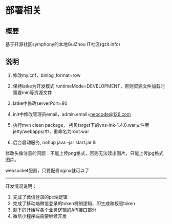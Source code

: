 # 部署相关

## 概要

   基于开源社区symphony的本地GuiZhou IT社区(gzit.info)

## 说明

   1. 修改my.cnf，binlog_format=row

   2. 保持latke为开发模式 runtimeMode=DEVELOPMENT，否则资源文件加载时需要min等资源文件

   3. latke中修改serverPort=80

   4. init中修改管理员email，admin.email=neocode@126.com

   5. 执行mvn clean package， 拷贝target下的vns-ink-1.4.0.war文件至jetty/webapps/中，重命名为root.war

   6. 后台启动服务, nohup java -jar start.jar &

   修改头像注意的问题：不能上传png格式，否则无法读出图片，只能上传jpg格式图片。

   websocket配置，只要配置nginx就可以了
   

------------

开发情况说明：
1. 完成了微信登录的pc端逻辑
2. 完成了移动端微信登录的token机制逻辑，即生成和校验token
3. 剩下的开始写各个业务逻辑的API接口部分
4. 微信小程序端需要继续开发

